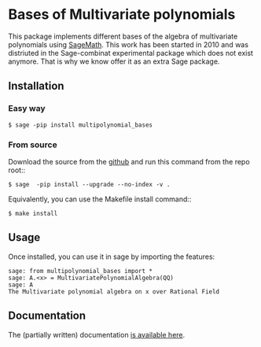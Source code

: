 # Bases of Multivariate polynomials

This package implements different bases of the algebra of multivariate polynomials
using [SageMath](http://www.sagemath.org/). This work has been started in 2010 and 
was distriuted in the Sage-combinat experimental package which does not exist anymore. 
That is why we know offer it as an extra Sage package. 

## Installation

### Easy way

    $ sage -pip install multipolynomial_bases

### From source

Download the source from the [github](https://github.com/VivianePons/multipolynomial-bases)
and run this command from the repo root::

    $ sage  -pip install --upgrade --no-index -v .

Equivalently, you can use the Makefile install command::

    $ make install

## Usage

Once installed, you can use it in sage by importing the features:

    sage: from multipolynomial_bases import *
    sage: A.<x> = MultivariatePolynomialAlgebra(QQ)
    sage: A
    The Multivariate polynomial algebra on x over Rational Field

## Documentation

The (partially written) documentation [is available here](https://www.lri.fr/~pons/sage_docs/multipolynomial_bases/).

